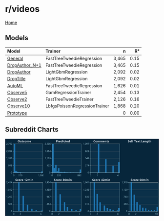 # r/videos

[Home](../index.md)

## Models

|Model|Trainer|n|R²|
|:---|:---|---:|---:|
|[General](models/guess_videos_General.md)|FastTreeTweedieRegression|3,465|0.15|
|[DropAuthor_N+1](models/guess_videos_DropAuthor_N+1.md)|FastTreeTweedieRegression|3,465|0.15|
|[DropAuthor](models/guess_videos_DropAuthor.md)|LightGbmRegression|2,092|0.02|
|[DropTitle](models/guess_videos_DropTitle.md)|LightGbmRegression|2,092|0.02|
|[AutoML](models/guess_videos_AutoML.md)|FastTreeTweedieRegression|1,626|0.01|
|[Observe5](models/guess_videos_Observe5.md)|GamRegressionTrainer|2,454|0.13|
|[Observe2](models/guess_videos_Observe2.md)|FastTreeTweedieTrainer|2,126|0.16|
|[Observe10](models/guess_videos_Observe10.md)|LbfgsPoissonRegressionTrainer|1,868|0.20|
|[Prototype](models/guess_videos_Prototype.md)||0|0.00|

## Subreddit Charts

![r/videos Distributions](../images/guess_videos_Distributions.png "r/videos Distributions")

